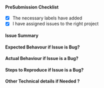 #### PreSubmission Checklist
- [x] The necessary labels have added
- [x] I have assigned issues to the right project

#### Issue Summary
<!-- Add summary of the issue-->

#### Expected Behavour if Issue is Bug?
<!-- Add Expected Behaviour here -->

#### Actual Behaviour if Issue is a Bug?
<!-- Add Actual Behavour here-->

#### Steps to Reproduce if Issue is a Bug?
<!-- 1. This is the first step
2. This is the second step -->

#### Other Technical details if Needed ?
<!-- Test this in ubuntu only 
U can add a screenshots here
-->

<!-- Add business url, or id -->